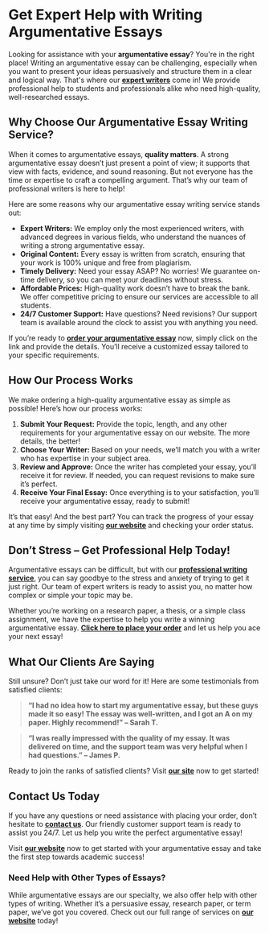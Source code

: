 # Get Expert Help with Writing Argumentative Essays

Looking for assistance with your **argumentative essay**? You're in the right place! Writing an argumentative essay can be challenging, especially when you want to present your ideas persuasively and structure them in a clear and logical way. That's where our [**expert writers**](https://tinyurl.com/topessay?keyword=writing+argumentative+essays) come in! We provide professional help to students and professionals alike who need high-quality, well-researched essays.

## Why Choose Our Argumentative Essay Writing Service?

When it comes to argumentative essays, **quality matters**. A strong argumentative essay doesn’t just present a point of view; it supports that view with facts, evidence, and sound reasoning. But not everyone has the time or expertise to craft a compelling argument. That’s why our team of professional writers is here to help!

Here are some reasons why our argumentative essay writing service stands out:

- **Expert Writers:** We employ only the most experienced writers, with advanced degrees in various fields, who understand the nuances of writing a strong argumentative essay.
- **Original Content:** Every essay is written from scratch, ensuring that your work is 100% unique and free from plagiarism.
- **Timely Delivery:** Need your essay ASAP? No worries! We guarantee on-time delivery, so you can meet your deadlines without stress.
- **Affordable Prices:** High-quality work doesn’t have to break the bank. We offer competitive pricing to ensure our services are accessible to all students.
- **24/7 Customer Support:** Have questions? Need revisions? Our support team is available around the clock to assist you with anything you need.

If you’re ready to [**order your argumentative essay**](https://tinyurl.com/topessay?keyword=writing+argumentative+essays) now, simply click on the link and provide the details. You’ll receive a customized essay tailored to your specific requirements.

## How Our Process Works

We make ordering a high-quality argumentative essay as simple as possible! Here’s how our process works:

1. **Submit Your Request:** Provide the topic, length, and any other requirements for your argumentative essay on our website. The more details, the better!
2. **Choose Your Writer:** Based on your needs, we’ll match you with a writer who has expertise in your subject area.
3. **Review and Approve:** Once the writer has completed your essay, you’ll receive it for review. If needed, you can request revisions to make sure it’s perfect.
4. **Receive Your Final Essay:** Once everything is to your satisfaction, you’ll receive your argumentative essay, ready to submit!

It’s that easy! And the best part? You can track the progress of your essay at any time by simply visiting [**our website**](https://tinyurl.com/topessay?keyword=writing+argumentative+essays) and checking your order status.

## Don’t Stress – Get Professional Help Today!

Argumentative essays can be difficult, but with our [**professional writing service**](https://tinyurl.com/topessay?keyword=writing+argumentative+essays), you can say goodbye to the stress and anxiety of trying to get it just right. Our team of expert writers is ready to assist you, no matter how complex or simple your topic may be.

Whether you’re working on a research paper, a thesis, or a simple class assignment, we have the expertise to help you write a winning argumentative essay. [**Click here to place your order**](https://tinyurl.com/topessay?keyword=writing+argumentative+essays) and let us help you ace your next essay!

## What Our Clients Are Saying

Still unsure? Don’t just take our word for it! Here are some testimonials from satisfied clients:

> **“I had no idea how to start my argumentative essay, but these guys made it so easy! The essay was well-written, and I got an A on my paper. Highly recommend!” – Sarah T.**

> **“I was really impressed with the quality of my essay. It was delivered on time, and the support team was very helpful when I had questions.” – James P.**

Ready to join the ranks of satisfied clients? Visit [**our site**](https://tinyurl.com/topessay?keyword=writing+argumentative+essays) now to get started!

## Contact Us Today

If you have any questions or need assistance with placing your order, don’t hesitate to [**contact us**](https://tinyurl.com/topessay?keyword=writing+argumentative+essays). Our friendly customer support team is ready to assist you 24/7. Let us help you write the perfect argumentative essay!

Visit [**our website**](https://tinyurl.com/topessay?keyword=writing+argumentative+essays) now to get started with your argumentative essay and take the first step towards academic success!

### Need Help with Other Types of Essays?

While argumentative essays are our specialty, we also offer help with other types of writing. Whether it’s a persuasive essay, research paper, or term paper, we’ve got you covered. Check out our full range of services on [**our website**](https://tinyurl.com/topessay?keyword=writing+argumentative+essays) today!
